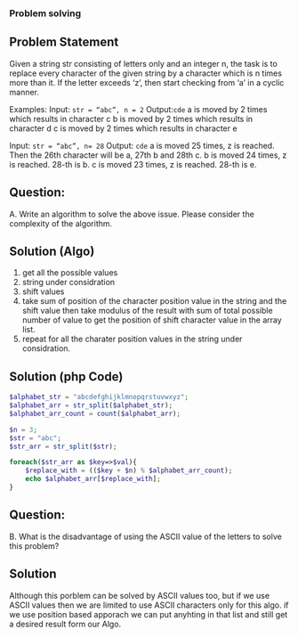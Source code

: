 ### Problem solving

## Problem Statement
Given a string str consisting of letters only and an integer n, the task is to replace every character of the given string by a character which is n times more than it. If the letter exceeds ‘z’, then start checking from ‘a’ in a cyclic manner.

Examples:
Input: `str = “abc”, n = 2`
Output:`cde`
a is moved by 2 times which results in character c
b is moved by 2 times which results in character d
c is moved by 2 times which results in character e

Input: `str = “abc”, n= 28`
Output: `cde`
a is moved 25 times, z is reached. Then the 26th character will be a, 27th b and 28th c.
b is moved 24 times, z is reached. 28-th is b.
c is moved 23 times, z is reached. 28-th is e.

## Question: 
A. Write an algorithm to solve the above issue. Please consider the complexity of the algorithm.

## Solution (Algo)

1. get all the possible values
2. string under considration
3. shift values
4. take sum of position of the character position value in the string and the shift value then take modulus of the result with sum of total possible number of value to get the position of shift character value in the array list.
5. repeat for all the charater position values in the string under considration.

## Solution (php Code)
```php
$alphabet_str = "abcdefghijklmnopqrstuvwxyz";
$alphabet_arr = str_split($alphabet_str);
$alphabet_arr_count = count($alphabet_arr);

$n = 3;
$str = "abc";
$str_arr = str_split($str);

foreach($str_arr as $key=>$val){
    $replace_with = (($key + $n) % $alphabet_arr_count);    
    echo $alphabet_arr[$replace_with];
}
```

## Question: 
B. What is the disadvantage of using the ASCII value of the letters to solve this problem?

## Solution
Although this porblem can be solved by ASCII values too, but if we use ASCII values then we are limited to use ASCII characters only for this algo. if we use position based apporach we can put anyhting in that list and still get a desired result form our Algo.



